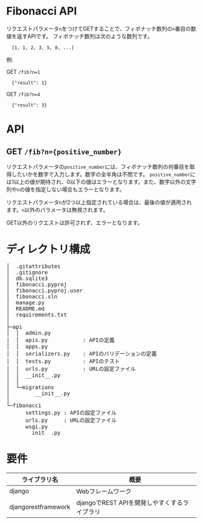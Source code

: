 # Fibonacci API
リクエストパラメータ`n`をつけてGETすることで、フィボナッチ数列の`n`番目の数値を返すAPIです。
フィボナッチ数列は次のような数列です。
      
      [1, 1, 2, 3, 5, 8, ...]

例:

GET `/fib?n=1`
      
      {"result": 1}

GET `/fib?n=4`
      
      {"result": 3}

# API
## GET `/fib?n={positive_number}`
リクエストパラメータの`positive_number`には、フィボナッチ数列の何番目を取得したいかを数字で入力します。数字の全半角は不問です。
`positive_number`には1以上の値が期待され、0以下の値はエラーとなります。また、数字以外の文字列や`n`の値を指定しない場合もエラーとなります。

リクエストパラメータ`n`が2つ以上指定されている場合は、最後の値が適用されます。`n`以外のパラメータは無視されます。

GET以外のリクエストは許可されず、エラーとなります。

# ディレクトリ構成
<pre>
│  .gitattributes
│  .gitignore
│  db.sqlite3
│  fibonacci.pyproj
│  fibonacci.pyproj.user
│  fibonacci.sln
│  manage.py
│  README.md
│  requirements.txt
│  
├─api
│  │  admin.py
│  │  apis.py           : APIの定義
│  │  apps.py
│  │  serializers.py    : APIのバリデーションの定義
│  │  tests.py          : APIのテスト
│  │  urls.py           : URLの設定ファイル
│  │  __init__.py
│  │  
│  └─migrations
│        __init__.py
│  
└─fibonacci
      settings.py : APIの設定ファイル
      urls.py     : URLの設定ファイル
      wsgi.py
      __init__.py
</pre>

# 要件
| ライブラリ名 | 概要 |
| ---- | ---- |
| django |  Webフレームワーク  |
| djangorestframework | djangoでREST APIを開発しやすくするライブラリ |
